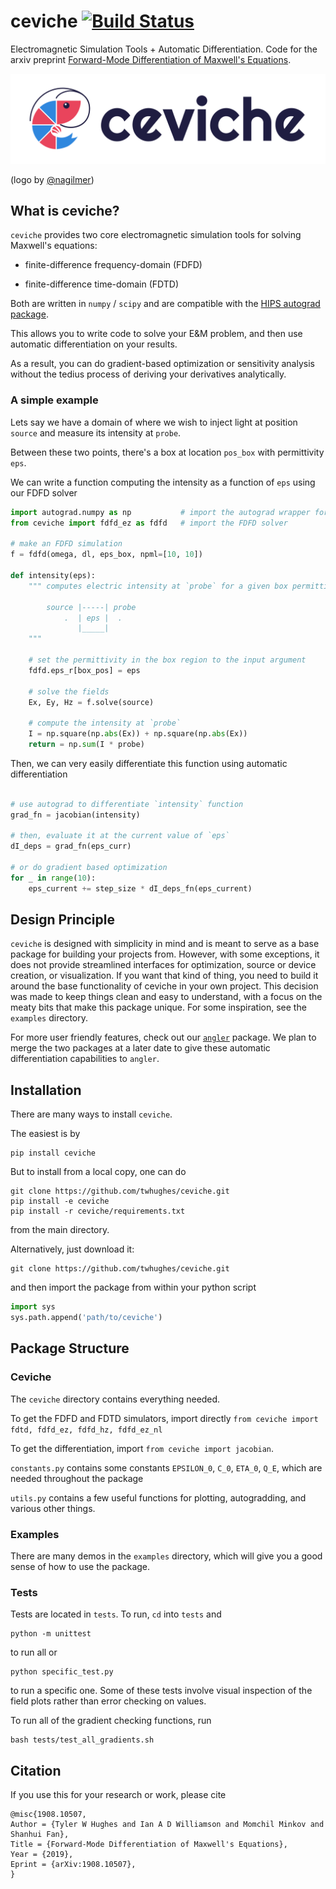 # ceviche [![Build Status](https://travis-ci.com/twhughes/ceviche.svg?token=ZCPktA3Ki2eYVXYnfbrz&branch=master)](https://travis-ci.com/twhughes/ceviche)

Electromagnetic Simulation Tools + Automatic Differentiation.  Code for the arxiv preprint [Forward-Mode Differentiation of Maxwell's Equations](https://arxiv.org/abs/1908.10507).

<img src="/img/horizontal-color.png" title="ceviche" alt="ceviche">

(logo by [@nagilmer](http://nadinegilmer.com/))

## What is ceviche?

`ceviche` provides two core electromagnetic simulation tools for solving Maxwell's equations:

- finite-difference frequency-domain (FDFD)

- finite-difference time-domain (FDTD)

Both are written in `numpy` / `scipy` and are compatible with the [HIPS autograd package](https://github.com/HIPS/autograd).

This allows you to write code to solve your E&M problem, and then use automatic differentiation on your results.

As a result, you can do gradient-based optimization or sensitivity analysis without the tedius process of deriving your derivatives analytically.

### A simple example

Lets say we have a domain of where we wish to inject light at position `source` and measure its intensity at `probe`.

Between these two points, there's a box at location `pos_box` with permittivity `eps`.

We can write a function computing the intensity as a function of `eps` using our FDFD solver

```python
import autograd.numpy as np           # import the autograd wrapper for numpy
from ceviche import fdfd_ez as fdfd   # import the FDFD solver

# make an FDFD simulation
f = fdfd(omega, dl, eps_box, npml=[10, 10])

def intensity(eps):
    """ computes electric intensity at `probe` for a given box permittivity of `eps`

        source |-----| probe
            .  | eps |  .
               |_____|
    """

    # set the permittivity in the box region to the input argument
    fdfd.eps_r[box_pos] = eps

    # solve the fields
    Ex, Ey, Hz = f.solve(source)

    # compute the intensity at `probe`
    I = np.square(np.abs(Ex)) + np.square(np.abs(Ex))
    return = np.sum(I * probe)
```

Then, we can very easily differentiate this function using automatic differentiation

```python

# use autograd to differentiate `intensity` function
grad_fn = jacobian(intensity)

# then, evaluate it at the current value of `eps`
dI_deps = grad_fn(eps_curr)

# or do gradient based optimization
for _ in range(10):
    eps_current += step_size * dI_deps_fn(eps_current)
```

## Design Principle

`ceviche` is designed with simplicity in mind and is meant to serve as a base package for building your projects from.  However, with some exceptions, it does not provide streamlined interfaces for optimization, source or device creation, or visualization.  If you want that kind of thing, you need to build it around the base functionality of ceviche in your own project.  This decision was made to keep things clean and easy to understand, with a focus on the meaty bits that make this package unique.  For some inspiration, see the `examples` directory.  


For more user friendly features, check out our [`angler`](https://github.com/fancompute/angler) package.  We plan to merge the two packages at a later date to give these automatic differentiation capabilities to `angler`.

## Installation

There are many ways to install `ceviche`.

The easiest is by 

    pip install ceviche

But to install from a local copy, one can do

    git clone https://github.com/twhughes/ceviche.git
    pip install -e ceviche
    pip install -r ceviche/requirements.txt

from the main directory.

Alternatively, just download it:

    git clone https://github.com/twhughes/ceviche.git

and then import the package from within your python script
    
```python
import sys
sys.path.append('path/to/ceviche')
```

## Package Structure

### Ceviche

The `ceviche` directory contains everything needed.

To get the FDFD and FDTD simulators, import directly `from ceviche import fdtd, fdfd_ez, fdfd_hz, fdfd_ez_nl`

To get the differentiation, import `from ceviche import jacobian`.

`constants.py` contains some constants `EPSILON_0`, `C_0`, `ETA_0`, `Q_E`, which are needed throughout the package

`utils.py` contains a few useful functions for plotting, autogradding, and various other things.

### Examples

There are many demos in the `examples` directory, which will give you a good sense of how to use the package.

### Tests

Tests are located in `tests`.  To run, `cd` into `tests` and

    python -m unittest

to run all or

    python specific_test.py

to run a specific one.  Some of these tests involve visual inspection of the field plots rather than error checking on values.

To run all of the gradient checking functions, run 

    bash tests/test_all_gradients.sh

## Citation

If you use this for your research or work, please cite

    @misc{1908.10507,
    Author = {Tyler W Hughes and Ian A D Williamson and Momchil Minkov and Shanhui Fan},
    Title = {Forward-Mode Differentiation of Maxwell's Equations},
    Year = {2019},
    Eprint = {arXiv:1908.10507},
    }
